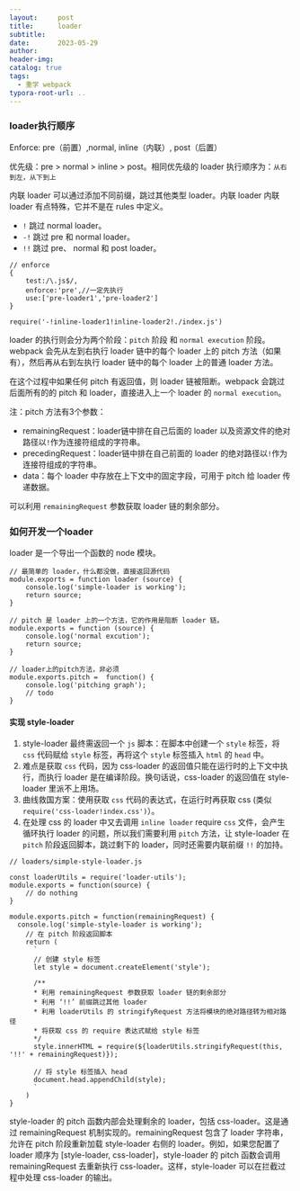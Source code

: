 ```yaml
---
layout:     post
title:      loader
subtitle:  
date:       2023-05-29
author:     
header-img: 
catalog: true
tags:
  - 重学 webpack
typora-root-url: ..
---
```


### loader执行顺序

Enforce: pre（前置）,normal, inline（内联）, post（后置）

优先级：pre > normal > inline > post。相同优先级的 loader 执行顺序为：`从右到左，从下到上`

内联 loader 可以通过添加不同前缀，跳过其他类型 loader。内联 loader 内联 loader 有点特殊，它并不是在 rules 中定义。

- `!` 跳过 normal loader。
- `-!` 跳过 pre 和 normal loader。
- `!!` 跳过 pre、 normal 和 post loader。

```
// enforce
{
    test:/\.js$/,
    enforce:'pre',//一定先执行
    use:['pre-loader1','pre-loader2']
}
```

```
require('-!inline-loader1!inline-loader2!./index.js')
```

loader 的执行则会分为两个阶段：`pitch` 阶段 和 `normal execution` 阶段。webpack 会先从左到右执行 loader 链中的每个 loader 上的 pitch 方法（如果有），然后再从右到左执行 loader 链中的每个 loader 上的普通 loader 方法。

在这个过程中如果任何 pitch 有返回值，则 loader 链被阻断。webpack 会跳过后面所有的的 pitch 和 loader，直接进入上一个 loader 的 `normal execution`。

注：pitch 方法有3个参数：

- remainingRequest：loader链中排在自己后面的 loader 以及资源文件的绝对路径以`!`作为连接符组成的字符串。
- precedingRequest：loader链中排在自己前面的 loader 的绝对路径以`!`作为连接符组成的字符串。
- data：每个 loader 中存放在上下文中的固定字段，可用于 pitch 给 loader 传递数据。

可以利用 `remainingRequest` 参数获取 loader 链的剩余部分。

### 如何开发一个loader

loader 是一个导出一个函数的 node 模块。

```
// 最简单的 loader，什么都没做，直接返回源代码
module.exports = function loader (source) {
    console.log('simple-loader is working');
    return source;
}
```

```
// pitch 是 loader 上的一个方法，它的作用是阻断 loader 链。
module.exports = function (source) {  
    console.log('normal excution');   
    return source;
}

// loader上的pitch方法，非必须
module.exports.pitch =  function() { 
    console.log('pitching graph');
    // todo
}

```

#### 实现 style-loader

1. style-loader 最终需返回一个 `js` 脚本：在脚本中创建一个 `style` 标签，将 `css` 代码赋给 `style` 标签，再将这个 `style` 标签插入 `html` 的 `head` 中。
2. 难点是获取 `css` 代码，因为 css-loader 的返回值只能在运行时的上下文中执行，而执行 loader 是在编译阶段。换句话说，css-loader 的返回值在 style-loader 里派不上用场。
3. 曲线救国方案：使用获取 `css` 代码的表达式，在运行时再获取 css (类似 `require('css-loader!index.css')`）。
4. 在处理 css 的 loader 中又去调用 `inline loader` require `css` 文件，会产生循环执行 loader 的问题，所以我们需要利用 `pitch` 方法，让 style-loader 在 `pitch` 阶段返回脚本，跳过剩下的 loader，同时还需要内联前缀 `!!` 的加持。

```
// loaders/simple-style-loader.js

const loaderUtils = require('loader-utils');
module.exports = function(source) {
    // do nothing
}

module.exports.pitch = function(remainingRequest) {
  console.log('simple-style-loader is working');
    // 在 pitch 阶段返回脚本
    return (
      `
      // 创建 style 标签
      let style = document.createElement('style');

      /**
      * 利用 remainingRequest 参数获取 loader 链的剩余部分
      * 利用 ‘!!’ 前缀跳过其他 loader 
      * 利用 loaderUtils 的 stringifyRequest 方法将模块的绝对路径转为相对路径
      * 将获取 css 的 require 表达式赋给 style 标签
      */
      style.innerHTML = require(${loaderUtils.stringifyRequest(this, '!!' + remainingRequest)});

      // 将 style 标签插入 head
      document.head.appendChild(style);
      `
    )
}
```

style-loader 的 pitch 函数内部会处理剩余的 loader，包括 css-loader。这是通过 remainingRequest 机制实现的。remainingRequest 包含了 loader 字符串，允许在 pitch 阶段重新加载 style-loader 右侧的 loader。例如，如果您配置了 loader 顺序为 [style-loader, css-loader]，style-loader 的 pitch 函数会调用 remainingRequest 去重新执行 css-loader。这样，style-loader 可以在拦截过程中处理 css-loader 的输出。

